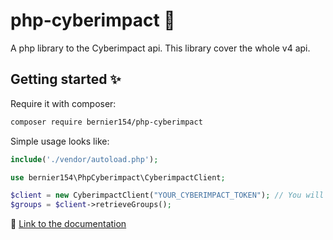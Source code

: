 # php-cyberimpact 📧

A php library to the Cyberimpact api.
This library cover the whole v4 api. 


## Getting started ✨

Require it with composer:

```bash
composer require bernier154/php-cyberimpact
```

Simple usage looks like: 

```php
include('./vendor/autoload.php');

use bernier154\PhpCyberimpact\CyberimpactClient;

$client = new CyberimpactClient("YOUR_CYBERIMPACT_TOKEN"); // You will need to generate an api token in your Cyberimpact account.
$groups = $client->retrieveGroups();
```

📖 [Link to the documentation](https://github.com/Bernier154/php-cyberimpact/tree/main/docs)
